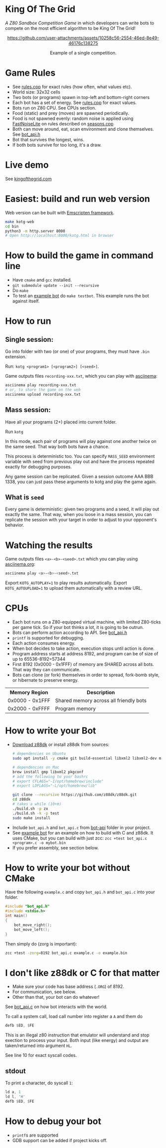 # King Of The Grid

*A Z80 Sandbox Competition Game* in which developers can write
bots to compete on the most efficient algorithm to be King Of The Grid!

<div align="center">

https://github.com/user-attachments/assets/10258c56-2554-46ed-8e49-46176c138275
  
  Example of a single competition.
</div>

# Game Rules

* See [rules.cpp](src/rules.cpp) for exact rules (how often, what values etc).
* World size: 32x32 cells
* Two bots (or programs) spawn in top-left and bottom-right corners
* Each bot has a set of energy. See [rules.cpp](src/rules.cpp) for exact values.
* Bots run on Z80 CPU. See CPUs section.
* Food (static) and prey (moves) are spawned periodically.
* Food is not spawned evenly: random noise is applied using [FastNoiseLite](https://github.com/Auburn/FastNoiseLite) on rules described on [seasons.cpp](src/seasons.cpp)
* Both can move around, eat, scan environment and clone themselves. See [bot_api.h](bot-api/bot_api.h)
* Bot that survives the longest, wins.
* If both bots survive for too long, it's a draw.

# Live demo

See [kingofthegrid.com](https://kingofthegrid.com/run.html)

# Easiest: build and run web version

Web version can be built with [Emscripten framework](https://emscripten.org/docs/getting_started/downloads.html).

```bash
make kotg-web
cd bin
python3 -m http.server 8000
# Open http://localhost:8000/kotg.html in browser
```

# How to build the game in command line

* Have `cmake` and `gcc` installed.
* `git submodule update --init --recursive`
* Do `make`
* To test an [example bot](./examples/test-bot) do `make testbot`. This example
  runs the bot against itself.

# How to run

## Single session:

Go into folder with two (or one) of your programs, they must have `.bin` extension.

Run: `kotg <program1> [<program2>] [<seed>]`.

Game outputs files `recording-xxx.txt`, which you can play with [asciinema](https://asciinema.org/):
```bash
asciinema play recording-xxx.txt
# or, to share the game on the web
asciinema upload recording-xxx.txt
```

## Mass session:

Have all your programs (2+) placed into current folder.

Run `kotg`

In this mode, each pair of programs will play against one another twice on the same seed.
That way both bots have a chance.

This process is deterministic too. You can specify `MASS_SEED` environment variable with seed
from previous play out and have the process repeated exactly for debugging purposes.

Any game session can be replicated. Given a session outcome AAA BBB 1338, you can just pass these arguments to kotg
and play the game again.

## What is `seed`

Every game is deterministic: given two programs and a seed, it will play out exactly the same.
That way, when you loose in a mass session, you can replicate the session with your target in order to 
adjust to your opponent's behavior.

# Watching the results

Game outputs files `<a>-<b>-<seed>.txt` which you can play using [asciinema.org](https://asciinema.org/):

```bash
asciinema play <a>-<b>-<seed>.txt
```

Export `KOTG_AUTOPLAY=1` to play results automatically.
Export `KOTG_AUTOUPLOAD=1` to upload them automatically with a review URL.

# CPUs

* Each bot runs on a Z80-equipped virtual machine, with limited Z80-ticks per game tick. So if your bot thinks a lot,
  it is going to be outrun.
* Bots can perform action according to API. See [bot_api.h](bot-api/bot_api.h)
* `printf` is supported for debugging.
* Each action consumes energy.
* When bot decides to take action, execution stops until action is done.
* Program address starts at address 8192, and program can be of size of up to 65536-8192=57344
* First 8192 (0x0000 - 0x1FFF) of memory are SHARED across all bots. That way they can communicate.
* Bots can clone (or fork) themselves in order to spread, fork-bomb style, or hibernate to preserve energy.

<table>
<tr>
<th>Memory Region</th>
<th>Description</th>
</tr>
<tr>
<td>0x0000 - 0x1FFF</td>
<td>Shared memory across all friendly bots
<tr>
<td>0x2000 - 0xFFFF</td>
<td>Program memory</td>
</tr>
</table>

# How to write your Bot

* [Download z88dk](https://github.com/z88dk/z88dk/releases) or install z88dk from sources:
  ```bash
  # dependencies on Ubuntu
  sudo apt install -y cmake git build-essential libxml2 libxml2-dev m4 perl                                                                           
  
  # dependencies on Mac
  brew install gmp libxml2 pkgconf
  # add the following to your bashrc
  # export CFLAGS="-I/opt/homebrew/include"
  # export LDFLAGS="-L/opt/homebrew/lib"
  
  git clone --recursive https://github.com/z88dk/z88dk.git
  cd z88dk
  # takes a while (10+m)
  ./build.sh -p zx
  ./build.sh -k -p test
  sudo make install
  ```
* Include `bot_api.h` and `bot_api.c` from [bot-api](bot-api) folder in your project.
* See [example bot](./examples/test-bot) for an example on how to build with C and z88dk.
  It uses CMake, but you can build with just zcc: `zcc +test bot_api.c <program>.c -o mybot.bin`
* If you prefer assembly, see section below.

# How to write your bot without CMake

Have the following `example.c` and copy `bot_api.h` and `bot_api.c` into your folder.
```c
#include "bot_api.h"
#include <stdio.h>
int main()
{
    bot_move_right();
    bot_move_left();
}
```

Then simply do (zorg is important):
```bash
zcc +test -zorg=8192 bot_api.c example.c -o example.bin
```

# I don't like z88dk or C for that matter

* Make sure your code has base address (`.ORG`) of 8192.
* For communication, see below.
* Other than that, your bot can do whatever!

See [bot_api.c](bot-api/bot_api.c) on how bot interacts with the world.

To call a system call, load call number into register a `A` and them do

```asm
defb $ED, $FE
```

This is an illegal z80 instruction that emulator will understand and stop exection to process
your input. Both input (like energy) and output are taken/returned into argument `HL`.

See line 10 for exact syscall codes.

## stdout

To print a character, do syscall `1`:

```asm
ld a, 1
ld l, 'H'
defb $ED, $FE
```

# How to debug your bot

* `printf`s are supported
* GDB support can be added if project kicks off.

